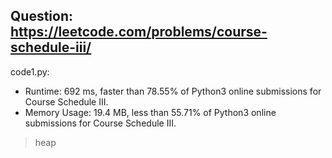 ## Question: https://leetcode.com/problems/course-schedule-iii/

code1.py:
* Runtime: 692 ms, faster than 78.55% of Python3 online submissions for Course Schedule III.
* Memory Usage: 19.4 MB, less than 55.71% of Python3 online submissions for Course Schedule III.
> heap